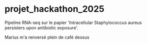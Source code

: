 # projet_hackathon_2025

Pipeline RNA-seq sur le papier 'Intracellular Staphylococcus aureus persisters upon antibiotic exposure'.

Marius m'a renversé plein de café dessus

